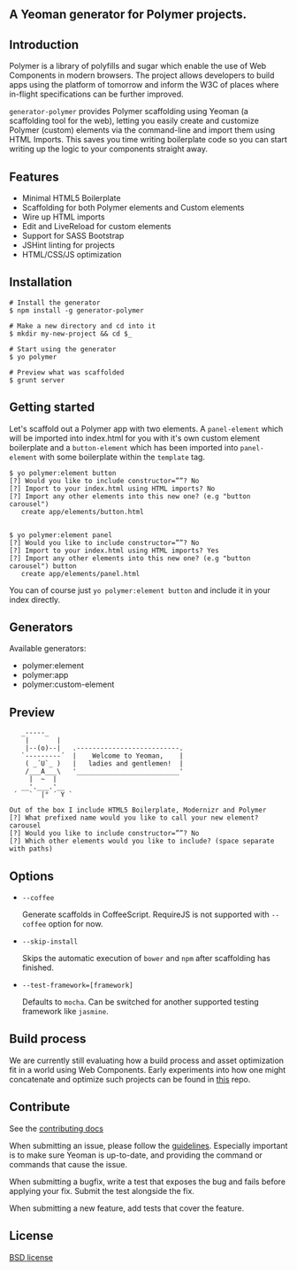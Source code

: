 ## A Yeoman generator for Polymer projects.

## Introduction

Polymer is a library of polyfills and sugar which enable the use of Web Components in modern browsers. The project allows developers to build apps using the platform of tomorrow and inform the W3C of places where in-flight specifications can be further improved.

`generator-polymer` provides Polymer scaffolding using Yeoman (a scaffolding tool for the web), letting you easily create and customize Polymer (custom) elements via the command-line and import them using HTML Imports. This saves you time writing boilerplate code so you can start writing up the logic to your components straight away.


## Features

* Minimal HTML5 Boilerplate
* Scaffolding for both Polymer elements and Custom elements
* Wire up HTML imports
* Edit and LiveReload for custom elements
* Support for SASS Bootstrap
* JSHint linting for projects
* HTML/CSS/JS optimization


## Installation

```
# Install the generator
$ npm install -g generator-polymer

# Make a new directory and cd into it
$ mkdir my-new-project && cd $_

# Start using the generator
$ yo polymer

# Preview what was scaffolded
$ grunt server
```

## Getting started

Let's scaffold out a Polymer app with two elements. A `panel-element` which will be imported into index.html for you with it's own custom element boilerplate and a `button-element` which has been imported into `panel-element` with some boilerplate within the `template` tag.

```
$ yo polymer:element button
[?] Would you like to include constructor=””? No
[?] Import to your index.html using HTML imports? No
[?] Import any other elements into this new one? (e.g "button carousel")
   create app/elements/button.html


$ yo polymer:element panel
[?] Would you like to include constructor=””? No
[?] Import to your index.html using HTML imports? Yes
[?] Import any other elements into this new one? (e.g "button carousel") button
   create app/elements/panel.html

```

You can of course just `yo polymer:element button` and include it in your index directly.


## Generators

Available generators:

- polymer:element
- polymer:app
- polymer:custom-element

## Preview

```
   _-----_
    |       |
    |--(o)--|   .--------------------------.
   `---------´  |    Welcome to Yeoman,    |
    ( _´U`_ )   |   ladies and gentlemen!  |
    /___A___\   '__________________________'
     |  ~  |
   __'.___.'__
 ´   `  |° ´ Y `

Out of the box I include HTML5 Boilerplate, Modernizr and Polymer
[?] What prefixed name would you like to call your new element? carousel
[?] Would you like to include constructor=””? No
[?] Which other elements would you like to include? (space separate with paths)
```

## Options

* `--coffee`
  
  Generate scaffolds in CoffeeScript.
  RequireJS is not supported with `--coffee` option for now.

* `--skip-install`

  Skips the automatic execution of `bower` and `npm` after
  scaffolding has finished.

* `--test-framework=[framework]`

  Defaults to `mocha`. Can be switched for
  another supported testing framework like `jasmine`.


## Build process

We are currently still evaluating how a build process and asset optimization fit in a world using Web Components. Early experiments into how one might concatenate and optimize such projects can be found in [this](https://github.com/addyosmani/polymer-grunt-example) repo.

## Contribute

See the [contributing docs](https://github.com/yeoman/yeoman/blob/master/contributing.md)

When submitting an issue, please follow the [guidelines](https://github.com/yeoman/yeoman/blob/master/contributing.md#issue-submission). Especially important is to make sure Yeoman is up-to-date, and providing the command or commands that cause the issue.

When submitting a bugfix, write a test that exposes the bug and fails before applying your fix. Submit the test alongside the fix.

When submitting a new feature, add tests that cover the feature.


## License

[BSD license](http://opensource.org/licenses/bsd-license.php)
